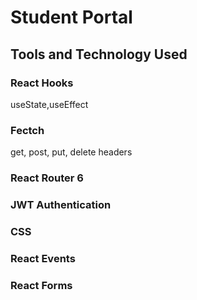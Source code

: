# Student Portal

## Tools and Technology Used

### React Hooks

useState,useEffect

### Fectch

get, post, put, delete
headers

### React Router 6

### JWT Authentication

### CSS

### React Events

### React Forms
